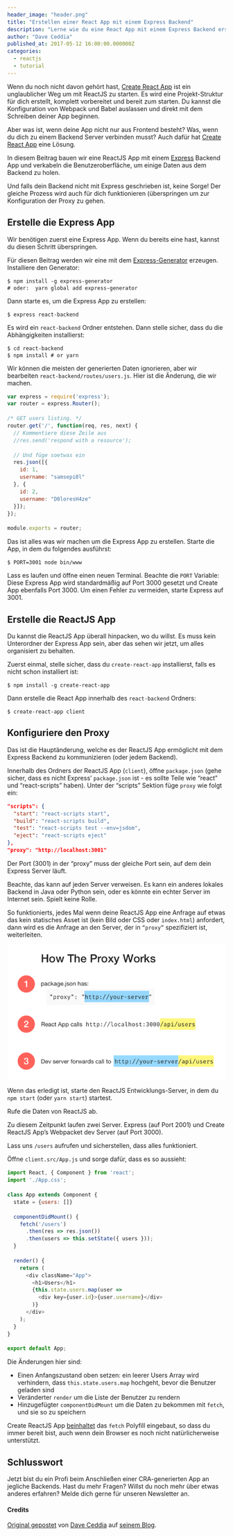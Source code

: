```yaml
---
header_image: "header.png"
title: "Erstellen einer React App mit einem Express Backend"
description: "Lerne wie du eine React App mit einem Express Backend erstellst"
author: "Dave Ceddia"
published_at: 2017-05-12 16:00:00.000000Z
categories:
  - reactjs
  - tutorial
---
```


Wenn du noch nicht davon gehört hast, [Create React App](https://github.com/facebookincubator/create-react-app) ist ein unglaublicher Weg um mit ReactJS zu starten. Es wird eine Projekt-Struktur für dich erstellt, komplett vorbereitet und bereit zum starten. Du kannst die Konfiguration von Webpack und Babel auslassen und direkt mit dem Schreiben deiner App beginnen.

Aber was ist, wenn deine App nicht nur aus Frontend besteht? Was, wenn du dich zu einem Backend Server verbinden musst? Auch dafür hat [Create React App](https://github.com/facebookincubator/create-react-app) eine Lösung.

In diesem Beitrag bauen wir eine ReactJS App mit einem [Express](http://expressjs.com/de/) Backend App und verkabeln die Benutzeroberfläche, um einige Daten aus dem Backend zu holen.

Und falls dein Backend nicht mit Express geschrieben ist, keine Sorge! Der gleiche Prozess wird auch für dich funktionieren (überspringen um zur Konfiguration der Proxy zu gehen.

<!--more-->

## Erstelle die Express App

Wir benötigen zuerst eine Express App. Wenn du bereits eine hast, kannst du diesen Schritt überspringen.

Für diesen Beitrag werden wir eine mit dem [Express-Generator](https://expressjs.com/en/starter/generator.html) erzeugen. Installiere den Generator:

```shell
$ npm install -g express-generator
# oder:  yarn global add express-generator
```

Dann starte es, um die Express App zu erstellen:

```shell
$ express react-backend
```

Es wird ein `react-backend` Ordner entstehen. Dann stelle sicher, dass du die Abhängigkeiten installierst:

```shell
$ cd react-backend
$ npm install # or yarn
```

Wir können die meisten der generierten Daten ignorieren, aber wir bearbeiten  `react-backend/routes/users.js`. Hier ist die Änderung, die wir machen.

```javascript
var express = require('express');
var router = express.Router();

/* GET users listing. */
router.get('/', function(req, res, next) {
  // Kommentiere diese Zeile aus
  //res.send('respond with a resource');

  // Und füge soetwas ein
  res.json([{
    id: 1,
    username: "samsepi0l"
  }, {
    id: 2,
    username: "D0loresH4ze"
  }]);
});

module.exports = router;
```

Das ist alles was wir machen um die Express App zu erstellen. Starte die App, in dem du folgendes ausführst:

```shell
$ PORT=3001 node bin/www
```

Lass es laufen und öffne einen neuen Terminal. Beachte die `PORT` Variable: Diese Express App wird standardmäßig auf Port 3000 gesetzt und Create App ebenfalls Port 3000. Um einen Fehler zu vermeiden, starte Express auf 3001.

## Erstelle die ReactJS App

Du kannst die ReactJS App überall hinpacken, wo du willst. Es muss kein Unterordner der Express App sein, aber das sehen wir jetzt, um alles organisiert zu behalten.

Zuerst einmal, stelle sicher, dass du `create-react-app` installierst, falls es nicht schon installiert ist:

```shell
$ npm install -g create-react-app
```

Dann erstelle die React App innerhalb des `react-backend` Ordners:

```shell
$ create-react-app client
```

## Konfiguriere den Proxy

Das ist die Hauptänderung, welche es der ReactJS App ermöglicht mit dem Express Backend zu kommunizieren (oder jedem Backend).

Innerhalb des Ordners der ReactJS App (`client`), öffne `package.json` (gehe sicher, dass es nicht Express’ `package.json` ist - es sollte Teile wie “react” und “react-scripts” haben). Unter der “scripts” Sektion füge `proxy` wie folgt ein:

```json
"scripts": {
  "start": "react-scripts start",
  "build": "react-scripts build",
  "test": "react-scripts test --env=jsdom",
  "eject": "react-scripts eject"
},
"proxy": "http://localhost:3001"
```

Der Port (3001) in der “proxy” muss der gleiche Port sein, auf dem dein Express Server läuft.

Beachte, das kann auf jeden Server verweisen. Es kann ein anderes lokales Backend in Java oder Python sein, oder es könnte ein echter Server im Internet sein. Spielt keine Rolle.

So funktionierts, jedes Mal wenn deine ReactJS App eine Anfrage auf etwas das kein statisches Asset ist (kein Bild oder CSS oder `index.html`)  anfordert, dann wird es die Anfrage an den Server, der in `“proxy”` spezifiziert ist, weiterleiten.

![Wie der Proxy funktioniert](how-proxy-works.png)

Wenn das erledigt ist, starte den ReactJS Entwicklungs-Server, in dem du `npm start` (oder `yarn start`) startest.

Rufe die Daten von ReactJS ab.

Zu diesem Zeitpunkt laufen zwei Server. Express (auf Port 2001) und Create ReactJS App’s Webpacket dev Server (auf Port 3000).

Lass uns `/users` aufrufen und sicherstellen, dass alles funktioniert.

Öffne `client.src/App.js` und sorge dafür, dass es so aussieht:

```javascript
import React, { Component } from 'react';
import './App.css';

class App extends Component {
  state = {users: []}

  componentDidMount() {
    fetch('/users')
      .then(res => res.json())
      .then(users => this.setState({ users }));
  }

  render() {
    return (
      <div className="App">
        <h1>Users</h1>
        {this.state.users.map(user =>
          <div key={user.id}>{user.username}</div>
        )}
      </div>
    );
  }
}

export default App;
```

Die Änderungen hier sind:

- Einen Anfangszustand oben setzen: ein leerer Users Array wird verhindern, dass `this.state.users.map` hochgeht, bevor die Benutzer geladen sind
- Veränderter `render` um die Liste der Benutzer zu rendern
- Hinzugefügter `componentDidMount` um die Daten zu bekommen mit `fetch`, und sie so zu speichern

Create ReactJS App [beinhaltet](https://github.com/facebookincubator/create-react-app/blob/master/packages/react-scripts/template/README.md#supported-language-features-and-polyfills) das `fetch` Polyfill eingebaut, so dass du immer bereit bist, auch wenn dein Browser es noch nicht natürlicherweise unterstützt.

## Schlusswort

Jetzt bist du ein Profi beim Anschließen einer CRA-generierten App an jegliche Backends. Hast du mehr Fragen? Willst du noch mehr über etwas anderes erfahren? Melde dich gerne für unseren Newsletter an.

#### Credits

[Original gepostet](https://daveceddia.com/create-react-app-express-backend/) von [Dave Ceddia](https://twitter.com/dceddia) auf [seinem Blog](https://daveceddia.com).
